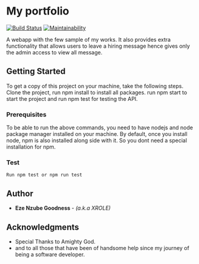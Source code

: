 # My portfolio

[![Build Status](https://travis-ci.com/XROLE/PORTFOLIO.svg?branch=develop)](https://travis-ci.com/XROLE/PORTFOLIO) [![Maintainability](https://api.codeclimate.com/v1/badges/a2f89ebe66a61c6b014a/maintainability)](https://codeclimate.com/github/XROLE/PORTFOLIO/maintainability)

A webapp with the few sample of my works. It also provides extra functionality that allows users to leave a hiring message hence gives only the admin access to view all message.

## Getting Started

To get a copy of this project on your machine, take the following steps. Clone the project, run npm install to install all packages. run npm start to start the project and run npm test for testing the API.

### Prerequisites

To be able to run the above commands, you need to have nodejs and node package manager installed on your machine. By default, once you install node, npm is also installed along side with it. So you dont need a special installation for npm. 

### Test

```
Run npm test or npm run test
```

## Author
* **Eze Nzube Goodness** - *(a.k.a XROLE)*

## Acknowledgments

* Special Thanks to Amighty God.
* and to all those that have been of handsome help since my journey of being a software developer.
